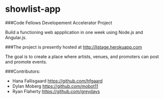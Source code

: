 # showlist-app
###Code Fellows Developement Accelerator Project

Build a functioning web appplication in one week using Node.js and Angular.js.

###The project is presently hosted at http://listage.herokuapp.com

The goal is to create a place where artists, venues, and promoters can post and promote events.

###Contributors:
- Hana Fallisgaard https://github.com/hfgaard
- Dylan Moberg https://github.com/mobot11
- Ryan Flaherty https://github.com/greydays
